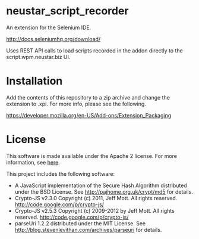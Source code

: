 neustar_script_recorder
=======================

An extension for the Selenium IDE.

http://docs.seleniumhq.org/download/

Uses REST API calls to load scripts recorded in the addon directly to the script.wpm.neustar.biz UI.

Installation
============

Add the contents of this repository to a zip archive and change the extension to .xpi. For more info, please see the following.

https://developer.mozilla.org/en-US/Add-ons/Extension_Packaging

License
========

This software is made available under the Apache 2 license. For more information, see [here](http://www.apache.org/licenses/LICENSE-2.0).

This project includes the following software:

*  A JavaScript implementation of the Secure Hash Algorithm distributed under the BSD License. See http://pajhome.org.uk/crypt/md5 for details.
*  Crypto-JS v2.3.0 Copyright (c) 2011, Jeff Mott. All rights reserved. http://code.google.com/p/crypto-js/
*  Crypto-JS v2.5.3 Copyright (c) 2009-2012 by Jeff Mott. All rights reserved. http://code.google.com/p/crypto-js/
*  parseUri 1.2.2 distributed under the MIT License. See http://blog.stevenlevithan.com/archives/parseuri for details.
